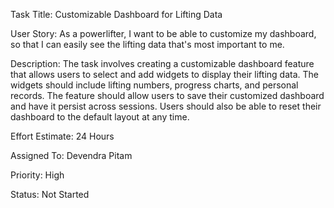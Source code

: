 Task Title: Customizable Dashboard for Lifting Data

User Story: As a powerlifter, I want to be able to customize my dashboard, so that I can easily see the lifting data that's most important to me.

Description: The task involves creating a customizable dashboard feature that allows users to select and add widgets to display their lifting data. The widgets should include lifting numbers, progress charts, and personal records. The feature should allow users to save their customized dashboard and have it persist across sessions. Users should also be able to reset their dashboard to the default layout at any time.

Effort Estimate: 24 Hours

Assigned To: Devendra Pitam

Priority: High 

Status: Not Started

